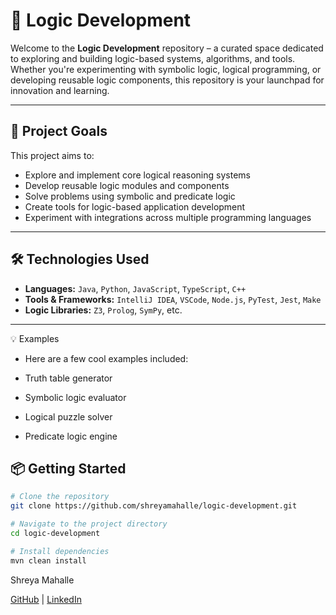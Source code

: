 # 🧠 Logic Development

Welcome to the **Logic Development** repository – a curated space dedicated to exploring and building logic-based systems, algorithms, and tools. Whether you're experimenting with symbolic logic, logical programming, or developing reusable logic components, this repository is your launchpad for innovation and learning.

---

## 🚀 Project Goals

This project aims to:

- Explore and implement core logical reasoning systems
- Develop reusable logic modules and components
- Solve problems using symbolic and predicate logic
- Create tools for logic-based application development
- Experiment with integrations across multiple programming languages

---

## 🛠️ Technologies Used

- **Languages:** `Java`, `Python`, `JavaScript`, `TypeScript`, `C++`
- **Tools & Frameworks:** `IntelliJ IDEA`, `VSCode`, `Node.js`, `PyTest`, `Jest`, `Make`
- **Logic Libraries:** `Z3`, `Prolog`, `SymPy`, etc.

---

💡 Examples
- Here are a few cool examples included:

- Truth table generator

- Symbolic logic evaluator

- Logical puzzle solver

- Predicate logic engine

## 📦 Getting Started

```bash
# Clone the repository
git clone https://github.com/shreyamahalle/logic-development.git

# Navigate to the project directory
cd logic-development

# Install dependencies 
mvn clean install

```  
Shreya Mahalle 

[GitHub](https://github.com/shreyamahalle) | [LinkedIn](https://linkedin.com/in/shreyamahalle)




